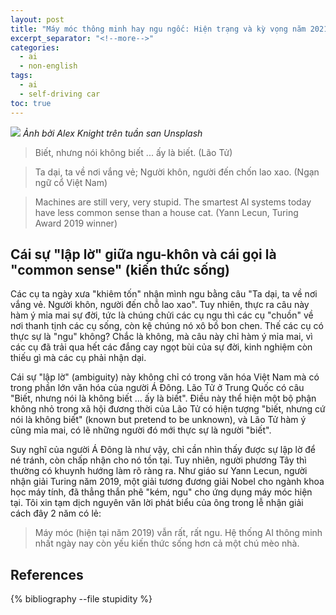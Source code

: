 ```yaml
---
layout: post
title: "Máy móc thông minh hay ngu ngốc: Hiện trạng và kỳ vọng năm 2021"
excerpt_separator: "<!--more-->"
categories:
  - ai
  - non-english
tags:
  - ai
  - self-driving car
toc: true
---
```


![](https://images.takeshape.io/fd194db7-7b25-4b5a-8cc7-da7f31fab475/dev/506ce9ea-6dd8-4f26-a38d-1699371ea39a/alex-knight-199368-unsplash.jpg?auto=compress%2Cformat&crop=faces&fit=crop&fm=jpg&h=1600&q=70&w=2400)
_Ảnh bởi Alex Knight trên tuần san Unsplash_

> Biết, nhưng nói không biết ... ấy là biết. (Lão Tử)

> Ta dại, ta về nơi vắng vẻ;
> Người khôn, người đến chốn lao xao. (Ngạn ngữ cổ Việt Nam)

> Machines are still very, very stupid. The smartest AI systems today have less common sense than a house cat.
> (Yann Lecun, Turing Award 2019 winner)
<!--more-->

## Cái sự "lập lờ" giữa ngu-khôn và cái gọi là "common sense" (kiến thức sống)

Các cụ ta ngày xưa "khiêm tốn" nhận mình ngu bằng câu "Ta dại, ta về nơi vắng vẻ. Người khôn, người đến chỗ lao xao".
Tuy nhiên, thực ra câu này hàm ý mỉa mai sự đời, tức là chúng chửi các cụ ngu thì các cụ "chuồn" về nơi thanh tịnh các cụ sống, còn kệ chúng nó xô bồ bon chen.
Thế các cụ có thực sự là "ngu" không?
Chắc là không, mà câu này chỉ hàm ý mỉa mai, vì các cụ đã trải qua hết các đắng cay ngọt bùi của sự đời, kinh nghiệm còn thiếu gì mà các cụ phải nhận dại.

Cái sự "lập lờ" (ambiguity) này không chỉ có trong văn hóa Việt Nam mà có trong phần lớn văn hóa của người Á Đông.
Lão Tử ở Trung Quốc có câu "Biết, nhưng nói là không biết ... ấy là biết".
Điều này thể hiện một bộ phận không nhỏ trong xã hội đương thời của Lão Tử có hiện tượng "biết, nhưng cứ nói là không biết" (known but pretend to be unknown), và Lão Tử hàm ý cũng mỉa mai, có lẽ những người đó mới thực sự là người "biết".

Suy nghĩ của người Á Đông là như vậy, chỉ cần nhìn thấy được sự lập lờ để né tránh, còn chấp nhận cho nó tồn tại.
Tuy nhiên, người phương Tây thì thường có khuynh hướng làm rõ ràng ra.
Như giáo sư Yann Lecun, người nhận giải Turing năm 2019, một giải tương đương giải Nobel cho ngành khoa học máy tính, đã thẳng thắn phê "kém, ngu" cho ứng dụng máy móc hiện tại.
Tôi xin tạm dịch nguyên văn lời phát biểu của ông trong lễ nhận giải cách đây 2 năm có lẻ:

> Máy móc (hiện tại năm 2019) vẫn rất, rất ngu. Hệ thống AI thông minh nhất ngày nay còn yếu kiến thức sống hơn cả một chú mèo nhà.

## References

{% bibliography --file stupidity %}